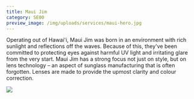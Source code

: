 ```yaml
---
title: Maui Jim
category: SE00
preview_image: /img/uploads/services/maui-hero.jpg
---
```

Operating out of Hawai'i, Maui Jim was born in an environment with rich sunlight and reflections off the waves. Because of this, they've been committed to protecting eyes against harmful UV light and irritating glare from the very start. Maui Jim has a strong focus not just on style, but on lens technology – an aspect of sunglass manufacturing that is often forgotten.  Lenses are made to provide the upmost clarity and colour correction.

![](/img/uploads/maui-jim-tech.png)